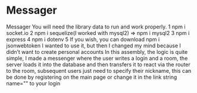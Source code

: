 # Messager
Messager
 You will need the library data to run and work properly.
1 npm i socket.io
2 npm i sequelize(I worked with mysql2) => npm i mysql2
3 npm i express
4 npm i dotenv
5 If you wish, you can download npm i jsonwebtoken I wanted to use it, but then I changed my mind because I didn’t want to create personal accounts
In this assembly, the logic is quite simple, I made a messenger where the user writes a login and a room, the server loads it into the database and then transfers it to react via the router to the room, subsequent users just need to specify their nickname, this can be done by registering on the main page or change it in the link string name="" to your login
